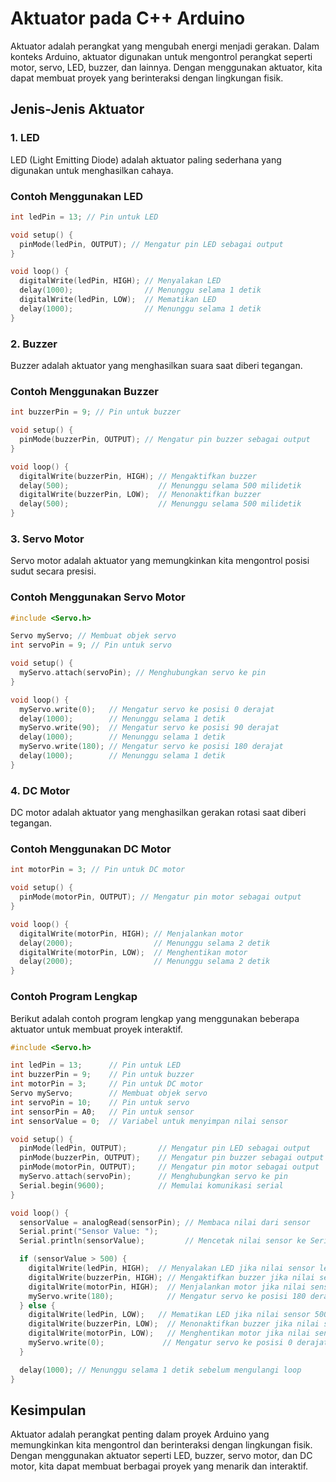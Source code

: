 # Aktuator pada C++ Arduino

Aktuator adalah perangkat yang mengubah energi menjadi gerakan. Dalam konteks Arduino, aktuator digunakan untuk mengontrol perangkat seperti motor, servo, LED, buzzer, dan lainnya. Dengan menggunakan aktuator, kita dapat membuat proyek yang berinteraksi dengan lingkungan fisik.

## Jenis-Jenis Aktuator

### 1. LED
LED (Light Emitting Diode) adalah aktuator paling sederhana yang digunakan untuk menghasilkan cahaya.

### Contoh Menggunakan LED

```cpp
int ledPin = 13; // Pin untuk LED

void setup() {
  pinMode(ledPin, OUTPUT); // Mengatur pin LED sebagai output
}

void loop() {
  digitalWrite(ledPin, HIGH); // Menyalakan LED
  delay(1000);                // Menunggu selama 1 detik
  digitalWrite(ledPin, LOW);  // Mematikan LED
  delay(1000);                // Menunggu selama 1 detik
}
```

### 2. Buzzer

Buzzer adalah aktuator yang menghasilkan suara saat diberi tegangan.

### Contoh Menggunakan Buzzer

```cpp
int buzzerPin = 9; // Pin untuk buzzer

void setup() {
  pinMode(buzzerPin, OUTPUT); // Mengatur pin buzzer sebagai output
}

void loop() {
  digitalWrite(buzzerPin, HIGH); // Mengaktifkan buzzer
  delay(500);                    // Menunggu selama 500 milidetik
  digitalWrite(buzzerPin, LOW);  // Menonaktifkan buzzer
  delay(500);                    // Menunggu selama 500 milidetik
}
```

### 3. Servo Motor

Servo motor adalah aktuator yang memungkinkan kita mengontrol posisi sudut secara presisi.

### Contoh Menggunakan Servo Motor

```cpp
#include <Servo.h>

Servo myServo; // Membuat objek servo
int servoPin = 9; // Pin untuk servo

void setup() {
  myServo.attach(servoPin); // Menghubungkan servo ke pin
}

void loop() {
  myServo.write(0);   // Mengatur servo ke posisi 0 derajat
  delay(1000);        // Menunggu selama 1 detik
  myServo.write(90);  // Mengatur servo ke posisi 90 derajat
  delay(1000);        // Menunggu selama 1 detik
  myServo.write(180); // Mengatur servo ke posisi 180 derajat
  delay(1000);        // Menunggu selama 1 detik
}
```

### 4. DC Motor

DC motor adalah aktuator yang menghasilkan gerakan rotasi saat diberi tegangan.

### Contoh Menggunakan DC Motor

```cpp
int motorPin = 3; // Pin untuk DC motor

void setup() {
  pinMode(motorPin, OUTPUT); // Mengatur pin motor sebagai output
}

void loop() {
  digitalWrite(motorPin, HIGH); // Menjalankan motor
  delay(2000);                  // Menunggu selama 2 detik
  digitalWrite(motorPin, LOW);  // Menghentikan motor
  delay(2000);                  // Menunggu selama 2 detik
}
```

### Contoh Program Lengkap

Berikut adalah contoh program lengkap yang menggunakan beberapa aktuator untuk membuat proyek interaktif.

```cpp
#include <Servo.h>

int ledPin = 13;      // Pin untuk LED
int buzzerPin = 9;    // Pin untuk buzzer
int motorPin = 3;     // Pin untuk DC motor
Servo myServo;        // Membuat objek servo
int servoPin = 10;    // Pin untuk servo
int sensorPin = A0;   // Pin untuk sensor
int sensorValue = 0;  // Variabel untuk menyimpan nilai sensor

void setup() {
  pinMode(ledPin, OUTPUT);       // Mengatur pin LED sebagai output
  pinMode(buzzerPin, OUTPUT);    // Mengatur pin buzzer sebagai output
  pinMode(motorPin, OUTPUT);     // Mengatur pin motor sebagai output
  myServo.attach(servoPin);      // Menghubungkan servo ke pin
  Serial.begin(9600);            // Memulai komunikasi serial
}

void loop() {
  sensorValue = analogRead(sensorPin); // Membaca nilai dari sensor
  Serial.print("Sensor Value: ");
  Serial.println(sensorValue);         // Mencetak nilai sensor ke Serial Monitor

  if (sensorValue > 500) {
    digitalWrite(ledPin, HIGH);  // Menyalakan LED jika nilai sensor lebih dari 500
    digitalWrite(buzzerPin, HIGH); // Mengaktifkan buzzer jika nilai sensor lebih dari 500
    digitalWrite(motorPin, HIGH);  // Menjalankan motor jika nilai sensor lebih dari 500
    myServo.write(180);            // Mengatur servo ke posisi 180 derajat
  } else {
    digitalWrite(ledPin, LOW);   // Mematikan LED jika nilai sensor 500 atau kurang
    digitalWrite(buzzerPin, LOW);  // Menonaktifkan buzzer jika nilai sensor 500 atau kurang
    digitalWrite(motorPin, LOW);   // Menghentikan motor jika nilai sensor 500 atau kurang
    myServo.write(0);             // Mengatur servo ke posisi 0 derajat
  }

  delay(1000); // Menunggu selama 1 detik sebelum mengulangi loop
}
```

## Kesimpulan

Aktuator adalah perangkat penting dalam proyek Arduino yang memungkinkan kita mengontrol dan berinteraksi dengan lingkungan fisik. Dengan menggunakan aktuator seperti LED, buzzer, servo motor, dan DC motor, kita dapat membuat berbagai proyek yang menarik dan interaktif.